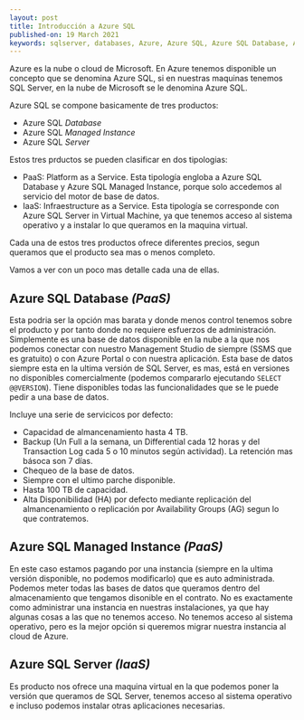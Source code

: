 ```yaml
---
layout: post
title: Introducción a Azure SQL
published-on: 19 March 2021
keywords: sqlserver, databases, Azure, Azure SQL, Azure SQL Database, Azure SQL Managed Instance, Azure SQL Server, Virtual Machine, PaaS, IaaS
---
```



Azure es la nube o cloud de Microsoft. En Azure tenemos disponible un concepto que se denomina Azure SQL, si en nuestras maquinas tenemos SQL Server, en la nube de Microsoft se le denomina Azure SQL.

Azure SQL se compone basicamente de tres productos:

- Azure SQL *Database* 
- Azure SQL *Managed Instance*
- Azure SQL *Server*

Estos tres prductos se pueden clasificar en dos tipologias:
 
- PaaS: Platform as a Service. Esta tipología engloba a Azure SQL Database y Azure SQL Managed Instance, porque solo accedemos al servicio del motor de base de datos.
- IaaS: Infraestructure as a Service. Esta tipología se corresponde con Azure SQL Server in Virtual Machine, ya que tenemos acceso al sistema operativo y a instalar lo que queramos en la maquina virtual.

Cada una de estos tres productos ofrece diferentes precios, segun queramos que el producto sea mas o menos completo.

Vamos a ver con un poco mas detalle cada una de ellas.

## Azure SQL Database *(PaaS)*

Esta podria ser la opción mas barata y donde menos control tenemos sobre el producto y por tanto donde no requiere esfuerzos de administración.
Simplemente es una base de datos disponible en la nube a la que nos podemos conectar con nuestro Management Studio de siempre (SSMS que es gratuito) o con Azure Portal o con nuestra aplicación.
Esta base de datos siempre esta en la ultima versión de SQL Server, es mas, está en versiones no disponibles comercialmente (podemos compararlo ejecutando `SELECT @@VERSION`). Tiene disponibles todas las funcionalidades que se le puede pedir a una base de datos.

Incluye una serie de servicicos por defecto:
- Capacidad de almancenamiento hasta 4 TB.
- Backup (Un Full a la semana, un Differential cada 12 horas y del Transaction Log cada 5 o 10 minutos según actividad). La retención mas básoca son 7 días.
- Chequeo de la base de datos.
- Siempre con el ultimo parche disponible.
- Hasta 100 TB de capacidad.
- Alta Disponibilidad (HA) por defecto mediante replicación del almancenamiento o replicación por Availability Groups (AG) segun lo que contratemos.


## Azure SQL Managed Instance *(PaaS)*

En este caso estamos pagando por una instancia (siempre en la ultima versión disponible, no podemos modificarlo) que es auto administrada. Podemos meter todas las bases de datos que queramos dentro del almacenamiento que tengamos disonible en el contrato. No es exactamente como administrar una instancia en nuestras instalaciones, ya que hay algunas cosas a las que no tenemos acceso. No tenemos acceso al sistema operativo, pero es la mejor opción si queremos migrar nuestra instancia al cloud de Azure.


## Azure SQL Server *(IaaS)*

Es producto nos ofrece una maquina virtual en la que podemos poner la versión que queramos de SQL Server, tenemos acceso al sistema operativo e incluso podemos instalar otras aplicaciones necesarias.


